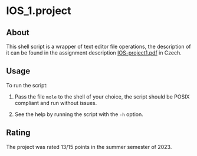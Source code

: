 # IOS_1.project

## About <a name = "about"></a>

This shell script is a wrapper of text editor file operations, the description of it can be found in the assignment description [IOS-project1.pdf](IOS-project1.pdf) in Czech.

## Usage <a name = "usage"></a>

To run the script:

1. Pass the file `mole` to the shell of your choice, the script should be POSIX compliant and run without issues. 

2. See the help by running the script with the `-h` option.
## Rating <a name = "rating"></a>

The project was rated 13/15 points in the summer semester of 2023.

